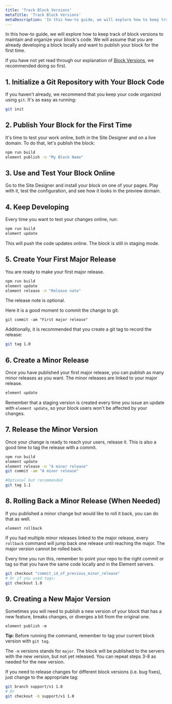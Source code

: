 ```yaml
---
title: 'Track Block Versions'
metaTitle: 'Track Block Versions'
metaDescription: 'In this how-to guide, we will explore how to keep track of block versions to maintain and organize your block's code.'
---
```


In this how-to guide, we will explore how to keep track of block versions to maintain and organize your block's code. We will assume that you are already developing a block locally and want to publish your block for the first time.

If you have not yet read through our explanation of [Block Versions](/explanations/block-versions), we recommended doing so first.

## 1. Initialize a Git Repository with Your Block Code

If you haven't already, we recommend that you keep your code organized using `git`. It's as easy as running:

```bash
git init
```

## 2. Publish Your Block for the First Time

It's time to test your work online, both in the Site Designer and on a live domain. To do that, let's publish the block:

```bash
npm run build
element publish -n "My Block Name"
```

## 3. Use and Test Your Block Online

Go to the Site Designer and install your block on one of your pages. Play with it, test the configuration, and see how it looks in the preview domain.

## 4. Keep Developing

Every time you want to test your changes online, run:

```bash
npm run build
element update
```

This will push the code updates online. The block is still in staging mode.

## 5. Create Your First Major Release

You are ready to make your first major release.

```bash
npm run build
element update
element release -n "Release note"
```

The release note is optional.

Here it is a good moment to commit the change to git.

```
git commit -am "First major release"
```

Additionally, it is recommended that you create a git tag to record the release:

```bash
git tag 1.0
```

## 6. Create a Minor Release

Once you have published your first major release, you can publish as many minor releases as you want. The minor releases are linked to your major release.

```bash
element update
```

Remember that a staging version is created every time you issue an update with `element update`, so your block users won't be affected by your changes.

## 7. Release the Minor Version

Once your change is ready to reach your users, release it. This is also a good time to tag the release with a commit.

```bash
npm run build
element update
element release -n "A minor release"
git commit -am "A minor release"

#Optional but recommended
git tag 1.1
```

## 8. Rolling Back a Minor Release (When Needed)

If you published a minor change but would like to roll it back, you can do that as well.

```
element rollback
```

If you had multiple minor releases linked to the major release, every `rollback` command will jump back one release until reaching the major. The major version
cannot be rolled back.

Every time you run this, remember to point your repo to the right commit or tag so that you have the same code locally and in the Element servers.

```bash
git checkout "commit_id_of_previous_minor_release"
# Or if you used tags:
git checkout 1.0
```

## 9. Creating a New Major Version

Sometimes you will need to publish a new version of your block that has a new feature, breaks changes, or diverges a bit from the original one.

```
element publish -m
```

**Tip:** Before running the command, remember to tag your current block version with `git tag`.

The `-m` versions stands for `major`. The block will be published to the servers with the new version, but not yet released. You can repeat steps
3-8 as needed for the new version.

If you need to release changes for different block versions (i.e. bug fixes), just change to the appropriate tag:

```bash
git branch support/v1 1.0
# Or
git checkout -b support/v1 1.0
```
